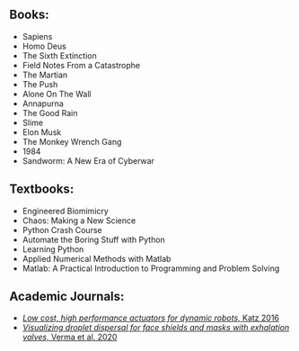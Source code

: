 ## Books:
- Sapiens
- Homo Deus
- The Sixth Extinction
- Field Notes From a Catastrophe
- The Martian
- The Push
- Alone On The Wall
- Annapurna
- The Good Rain
- Slime
- Elon Musk
- The Monkey Wrench Gang
- 1984
- Sandworm: A New Era of Cyberwar

## Textbooks:
- Engineered Biomimicry
- Chaos: Making a New Science
- Python Crash Course
- Automate the Boring Stuff with Python
- Learning Python
- Applied Numerical Methods with Matlab
- Matlab: A Practical Introduction to Programming and Problem Solving

## Academic Journals:
- [*Low cost, high performance actuators for dynamic robots*, Katz 2016](https://dspace.mit.edu/handle/1721.1/105580)
- [*Visualizing droplet dispersal for face shields and masks with exhalation valves,* Verma et al. 2020](https://aip.scitation.org/doi/10.1063/5.0022968) 
